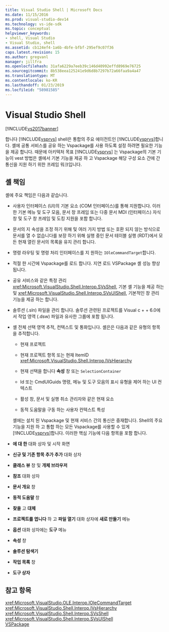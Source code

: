 ```yaml
---
title: Visual Studio Shell | Microsoft Docs
ms.date: 11/15/2016
ms.prod: visual-studio-dev14
ms.technology: vs-ide-sdk
ms.topic: conceptual
helpviewer_keywords:
- shell, Visual Studio
- Visual Studio, shell
ms.assetid: cb124ef4-1a6b-4bfe-bfbf-295ef9c07f36
caps.latest.revision: 15
ms.author: gregvanl
manager: jillfra
ms.openlocfilehash: 31afa6229a7eeb39c146d40992effd8969e76725
ms.sourcegitcommit: 8b538eea125241e9d6d8b7297b72a66faa9a4a47
ms.translationtype: MT
ms.contentlocale: ko-KR
ms.lasthandoff: 01/23/2019
ms.locfileid: "58981585"
---
```

# <a name="visual-studio-shell"></a>Visual Studio Shell
[!INCLUDE[vs2017banner](../../includes/vs2017banner.md)]

합니다 [!INCLUDE[vsprvs](../../includes/vsprvs-md.md)] shell은 통합의 주요 에이전트인 [!INCLUDE[vsprvs](../../includes/vsprvs-md.md)]합니다. 셸에 공통 서비스를 공유 하는 Vspackage를 사용 하도록 설정 하려면 필요한 기능을 제공 합니다. 때문에 아키텍처 목표 [!INCLUDE[vsprvs](../../includes/vsprvs-md.md)] 는 Vspackage의 기본 기능이 vest 방법은 셸에서 기본 기능을 제공 하 고 Vspackage 해당 구성 요소 간에 간 통신을 지원 하기 위한 프레임 워크입니다.  
  
## <a name="shell-responsibilities"></a>셸 책임  
 셸에 주요 책임은 다음과 같습니다.  
  
- 사용자 인터페이스 (UI)의 기본 요소 (COM 인터페이스)를 통해 지원합니다. 이러한 기본 메뉴 및 도구 모음, 문서 창 프레임 또는 다중 문서 MDI (인터페이스) 자식 창 및 도구 창 프레임 및 도킹 지원을 포함 합니다.  
  
- 문서의 지 속성을 조정 하기 위해 및 여러 가지 방법 또는 호환 되지 않는 방식으로 문서를 열 수 없습니다를 보장 하기 위해 실행 중인 문서 테이블 실행 (RDT)에서 모든 현재 열린 문서의 목록을 유지 관리 합니다.  
  
- 명령 라우팅 및 명령 처리 인터페이스를 지 원하는 `IOleCommandTarget`합니다.  
  
- 적절 한 시간에 Vspackage를 로드 합니다. 지연 로드 VSPackage 셸 성능 향상 됩니다.  
  
- 공유 서비스와 같은 특정 관리 <xref:Microsoft.VisualStudio.Shell.Interop.SVsShell>, 기본 셸 기능을 제공 하는 및 <xref:Microsoft.VisualStudio.Shell.Interop.SVsUIShell>, 기본적인 창 관리 기능을 제공 하는 합니다.  
  
- 솔루션 (.sln) 파일을 관리 합니다. 솔루션 관련된 프로젝트를 Visual c + + 6.0에서 작업 영역 (.dsw) 파일과 유사한 그룹에 포함 됩니다.  
  
- 셸 전체 선택 영역 추적, 컨텍스트 및 통화입니다. 셸은은 다음과 같은 유형의 항목을 추적합니다.  
  
  -   현재 프로젝트  
  
  -   현재 프로젝트 항목 또는 현재 ItemID <xref:Microsoft.VisualStudio.Shell.Interop.IVsHierarchy>  
  
  -   현재 선택을 합니다 **속성** 창 또는 `SelectionContainer`  
  
  -   Id 또는 CmdUIGuids 명령, 메뉴 및 도구 모음의 표시 유형을 제어 하는 UI 컨텍스트  
  
  -   활성 창, 문서 및 실행 취소 관리자와 같은 현재 요소  
  
  -   동적 도움말을 구동 하는 사용자 컨텍스트 특성  
  
  셸에는 설치 된 Vspackage 및 현재 서비스 간의 통신은 중재합니다. Shell의 주요 기능을 지원 하 고 통합 하는 모든 Vspackage를 사용할 수 있게 [!INCLUDE[vsprvs](../../includes/vsprvs-md.md)]합니다. 이러한 핵심 기능에 다음 항목을 포함 합니다.  
  
- **에 대 한** 대화 상자 및 시작 화면  
  
- **신규 및 기존 항목 추가 추가** 대화 상자  
  
- **클래스 뷰** 창 및 **개체 브라우저**  
  
- **참조** 대화 상자  
  
- **문서 개요** 창  
  
- **동적 도움말** 창  
  
- **찾을** 고 **대체**  
  
- **프로젝트를 엽니다** 하 고 **파일 열기** 대화 상자에 **새로 만들기** 메뉴  
  
- **옵션** 대화 상자에는 **도구** 메뉴  
  
- **속성** 창  
  
- **솔루션 탐색기**  
  
- **작업 목록** 창  
  
- **도구 상자**  
  
## <a name="see-also"></a>참고 항목  
 <xref:Microsoft.VisualStudio.OLE.Interop.IOleCommandTarget>   
 <xref:Microsoft.VisualStudio.Shell.Interop.IVsHierarchy>   
 <xref:Microsoft.VisualStudio.Shell.Interop.SVsShell>   
 <xref:Microsoft.VisualStudio.Shell.Interop.SVsUIShell>   
 [VSPackage](../../extensibility/internals/vspackages.md)
